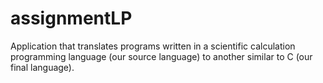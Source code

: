 # assignmentLP

Application that translates programs written in a scientific calculation programming language (our source language) 
to another similar to C (our final language).

